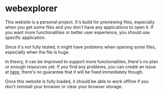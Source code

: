 # webexplorer

This website is a personal project. It's build for previewing files, especially when you get some files and you don't have any applications to open it. If you want more functionalities or better user experience, you should use specific application.

Since it's not fully tested, it might have problems when opening some files, especially when the file is huge.

In theory, it can be improved to support more functionalities, there's no plan or enough resources yet. If you find any problems, you can create an issue at [here](https://github.com/exploreronweb/webexplorer/issues/new), there's no guarantee that it will be fixed immediately though.

Once this website is fully loaded, it should be able to work offline if you don't reinstall your browser or clear your browser storage.
